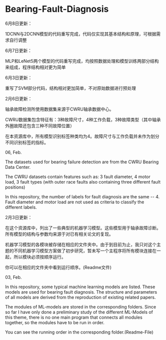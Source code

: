 # Bearing-Fault-Diagnosis
6月8日更新：

1DCNN与2DCNN模型的代码重写完成，代码仅实现其基本结构和原理，可根据需求自行调整

6月7日更新：

MLP和LeNet5两个模型的代码重写完成，均按照数据处理和模型训练两部分结构来组成，程序结构相对更为简单

6月3日更新：

重写了SVM部分代码，结构相对更加简单，不对原始数据进行预处理


2月6日更新：

轴承故障检测所使用数据集来源于CWRU轴承数据中心。

CWRU数据集包含特征有：3种故障尺寸，4种工作负载，3种故障类型（其中轴承外圈故障还包含三种不同故障位置）

在本资源库中，所有模型识别标签种类均为4。故障尺寸与工作负载并未作为划分不同识别标签的指标。

06, Feb.

The datasets used for bearing failure detection are from the CWRU Bearing Data Center.

The CWRU datasets contain features such as: 3 fault diameter, 4 motor load, 3 fault types (with outer race faults also containing three different fault positions)

In this repository, the number of labels for fault diagnosis are the same -- 4. Fault diameter and motor load are not used as criteria to classify the different labels.

2月3日更新：

在这个资源库中，列出了一些典型的机器学习模型。这些模型用于轴承故障诊断。所有模型的结构与参数均来源于对已有相关论文的复现。

机器学习模型的各模块被存储在相应的文件夹中。由于到目前为止，我只对这个主题的不同机器学习模型方案做了初步研究，暂未写一个主程序将所有模块连接在一起，所以模块必须按顺序运行。

你可以在相应的文件夹中看到运行顺序。(Readme文件)

03, Feb.

In this repository, some typical machine learning models are listed. These models are used for bearing fault diagnosis. The structure and parameters of all models are derived from the reproduction of existing related papers.

The modules of ML-models are stored in the corresponding folders. Since so far I have only done a preliminary study of the different ML-Models of this theme, there is no one main program that connects all modules together, so the modules have to be run in order.

You can see the running order in the corresponding folder.(Readme-File)
